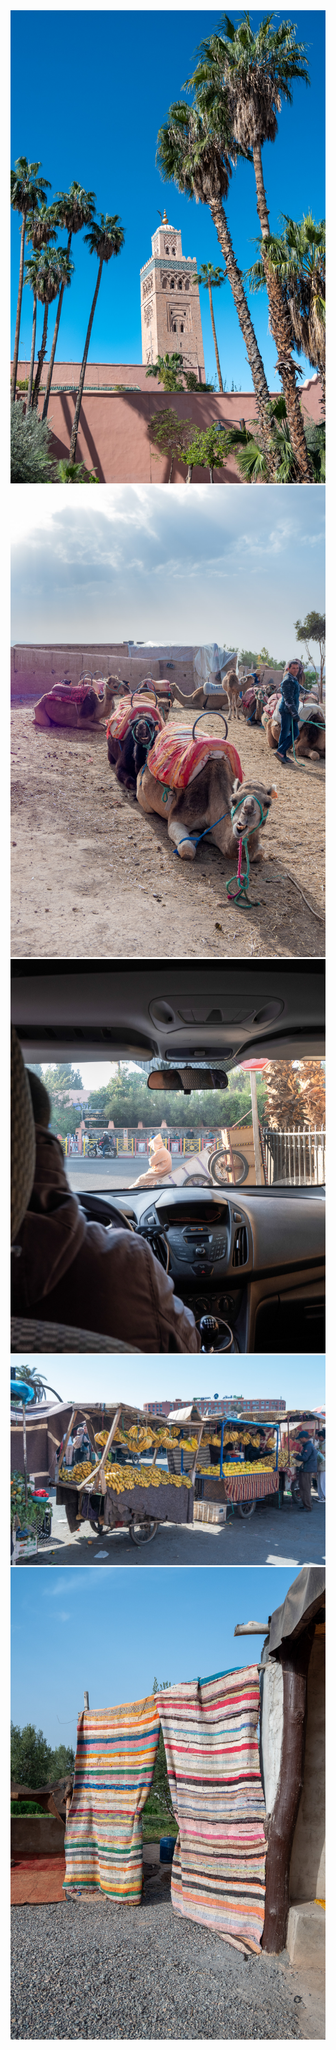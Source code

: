 <img src="../pics/marrakech/01.jpg"  >

<img src="../pics/marrakech/02.jpg"  >

<img src="../pics/marrakech/03.jpg"   >

<img src="../pics/marrakech/04.jpg"   >

<img src="../pics/marrakech/05.jpg"  >
